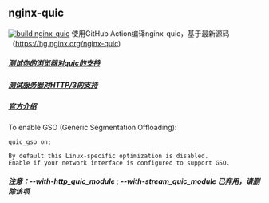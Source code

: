 ## nginx-quic
[![build nginx-quic](https://github.com/rosebe/nginx-quic/actions/workflows/build.yml/badge.svg)](https://github.com/rosebe/nginx-quic/actions/workflows/build.yml)
使用GitHub Action编译nginx-quic，基于最新源码（https://hg.nginx.org/nginx-quic)

##### [测试你的浏览器对quic的支持](https://quic.nginx.org/quic.html)
##### [测试服务器对HTTP/3的支持](https://http3check.net)

##### [官方介绍](https://quic.nginx.org/readme.html)


To enable GSO (Generic Segmentation Offloading):

    quic_gso on;

    By default this Linux-specific optimization is disabled.
    Enable if your network interface is configured to support GSO.

##### 注意：--with-http_quic_module ; --with-stream_quic_module 已弃用，请删除该项
